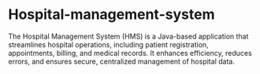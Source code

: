 # Hospital-management-system
The Hospital Management System (HMS) is a Java-based application that streamlines hospital operations, including patient registration, appointments, billing, and medical records. It enhances efficiency, reduces errors, and ensures secure, centralized management of hospital data.
